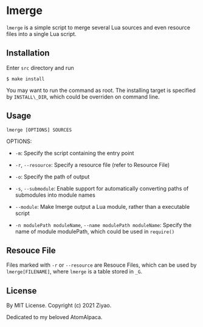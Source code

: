 # lmerge

``lmerge`` is a simple script to merge several Lua sources and even resource
files into a single Lua script.

## Installation

Enter ``src`` directory and run

```Shell
$ make install
```

You may want to run the command as root. The installing target is specified
by ``INSTALL\_DIR``, which could be overriden on command line.

## Usage

```
lmerge [OPTIONS] SOURCES
```

OPTIONS:

- ``-m``: Specify the script containing the entry point

- ``-r``, ``--resource``: Specify a resource file (refer to Resource File)

- ``-o``: Specify the path of output

- ``-s``, ``--submodule``: Enable support for automatically converting paths of
submodules into module names

- ``--module``: Make lmerge output a Lua module, rather than a executable script

- ``-n modulePath moduleName``, ``--name modulePath moduleName``: Specify the
name of module modulePath, which could be used in ``require()``

## Resouce File

Files marked with ``-r`` or ``--resource`` are Resouce Files, which can be used
by ``lmerge[FILENAME]``, where ``lmerge`` is a table stored in ``_G``.

## License

By MIT License. Copyright (c) 2021 Ziyao.

Dedicated to my beloved AtomAlpaca.
